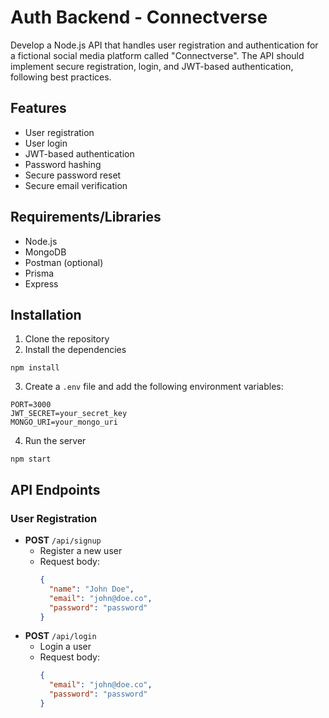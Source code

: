 # Auth Backend - Connectverse

Develop a Node.js API that handles user registration and authentication for a fictional social media platform called "Connectverse". The API should implement secure registration, login, and JWT-based authentication, following best practices.

## Features

- User registration
- User login
- JWT-based authentication
- Password hashing
- Secure password reset
- Secure email verification

## Requirements/Libraries

- Node.js
- MongoDB
- Postman (optional)
- Prisma
- Express

## Installation

1. Clone the repository
2. Install the dependencies
```
npm install
```
3. Create a `.env` file and add the following environment variables:

```
PORT=3000
JWT_SECRET=your_secret_key
MONGO_URI=your_mongo_uri
```

4. Run the server
```
npm start
```

## API Endpoints

### User Registration

- **POST** `/api/signup`
  - Register a new user
  - Request body:
    ```json
    {
      "name": "John Doe",
      "email": "john@doe.co",
      "password": "password"
    }

- **POST** `/api/login`
  - Login a user
  - Request body:
    ```json
    {
      "email": "john@doe.co",
      "password": "password"
    }
